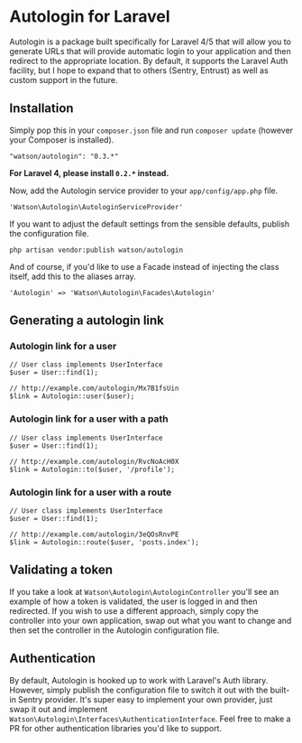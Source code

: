 Autologin for Laravel
=====================

Autologin is a package built specifically for Laravel 4/5 that will allow you to generate URLs that will provide automatic login to your application and then redirect to the appropriate location. By default, it supports the Laravel Auth facility, but I hope to expand that to others (Sentry, Entrust) as well as custom support in the future.



## Installation

Simply pop this in your `composer.json` file and run `composer update` (however your Composer is installed).

```
"watson/autologin": "0.3.*"
```

**For Laravel 4, please install `0.2.*` instead.**

Now, add the Autologin service provider to your `app/config/app.php` file.

`'Watson\Autologin\AutologinServiceProvider'`

If you want to adjust the default settings from the sensible defaults, publish the configuration file.

`php artisan vendor:publish watson/autologin`

And of course, if you'd like to use a Facade instead of injecting the class itself, add this to the aliases array.

`'Autologin' => 'Watson\Autologin\Facades\Autologin'`

## Generating a autologin link

### Autologin link for a user

	// User class implements UserInterface
	$user = User::find(1);

	// http://example.com/autologin/Mx7B1fsUin
    $link = Autologin::user($user);

### Autologin link for a user with a path

    // User class implements UserInterface
    $user = User::find(1);

    // http://example.com/autologin/RvcNoAcH0X
	$link = Autologin::to($user, '/profile');

### Autologin link for a user with a route

    // User class implements UserInterface
    $user = User::find(1);

    // http://example.com/autologin/3eQOsRnvPE
    $link = Autologin::route($user, 'posts.index');

## Validating a token

If you take a look at `Watson\Autologin\AutologinController` you'll see an example of how a token is validated, the user is logged in and then redirected. If you wish to use a different approach, simply copy the controller into your own application, swap out what you want to change and then set the controller in the Autologin configuration file.

## Authentication

By default, Autologin is hooked up to work with Laravel's Auth library. However, simply publish the configuration file to switch it out with the built-in Sentry provider. It's super easy to implement your own provider, just swap it out and implement `Watson\Autologin\Interfaces\AuthenticationInterface`. Feel free to make a PR for other authentication libraries you'd like to support.